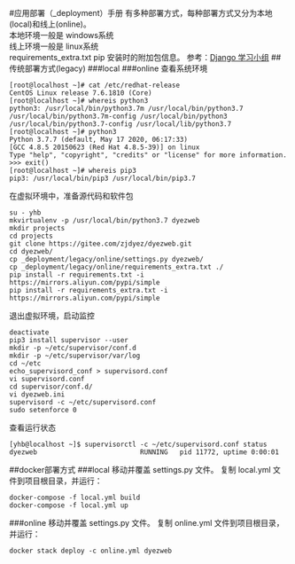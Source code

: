 #应用部署（_deployment）手册
有多种部署方式，每种部署方式又分为本地(local)和线上(online)。  
本地环境一般是 windows系统  
线上环境一般是 linux系统  
requirements_extra.txt  pip 安装时的附加包信息。
参考：[Django 学习小组](https://zhuanlan.zhihu.com/djstudyteam)
##传统部署方式(legacy)
###local 
###online 
查看系统环境  
```text
[root@localhost ~]# cat /etc/redhat-release   
CentOS Linux release 7.6.1810 (Core) 
[root@localhost ~]# whereis python3
python3: /usr/local/bin/python3.7m /usr/local/bin/python3.7 /usr/local/bin/python3.7m-config /usr/local/bin/python3 /usr/local/bin/python3.7-config /usr/local/lib/python3.7
[root@localhost ~]# python3
Python 3.7.7 (default, May 17 2020, 06:17:33) 
[GCC 4.8.5 20150623 (Red Hat 4.8.5-39)] on linux
Type "help", "copyright", "credits" or "license" for more information.
>>> exit()
[root@localhost ~]# whereis pip3
pip3: /usr/local/bin/pip3 /usr/local/bin/pip3.7
```
在虚拟环境中，准备源代码和软件包    
```commandline
su - yhb
mkvirtualenv -p /usr/local/bin/python3.7 dyezweb
mkdir projects
cd projects
git clone https://gitee.com/zjdyez/dyezweb.git
cd dyezweb/
cp _deployment/legacy/online/settings.py dyezweb/
cp _deployment/legacy/online/requirements_extra.txt ./
pip install -r requirements.txt -i https://mirrors.aliyun.com/pypi/simple
pip install -r requirements_extra.txt -i https://mirrors.aliyun.com/pypi/simple
```
退出虚拟环境，启动监控   
```commandline
deactivate
pip3 install supervisor --user
mkdir -p ~/etc/supervisor/conf.d
mkdir -p ~/etc/supervisor/var/log
cd ~/etc
echo_supervisord_conf > supervisord.conf
vi supervisord.conf 
cd supervisor/conf.d/
vi dyezweb.ini
supervisord -c ~/etc/supervisord.conf
sudo setenforce 0
```
查看运行状态  
```text
[yhb@localhost ~]$ supervisorctl -c ~/etc/supervisord.conf status
dyezweb                          RUNNING   pid 11772, uptime 0:00:01
```
##docker部署方式
###local
移动并覆盖 settings.py 文件。 
复制 local.yml 文件到项目根目录，并运行：   
```commandline
docker-compose -f local.yml build
docker-compose -f local.yml up
```
###online
移动并覆盖 settings.py 文件。 
复制 online.yml 文件到项目根目录，并运行：  
```commandline
docker stack deploy -c online.yml dyezweb
```
